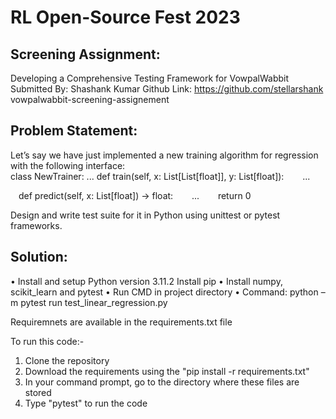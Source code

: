 <h1>RL Open-Source Fest 2023</h1>
<h2>Screening Assignment: </h2>

Developing a Comprehensive Testing Framework for VowpalWabbit<br>
Submitted By: Shashank Kumar
Github Link: https://github.com/stellarshank
vowpalwabbit-screening-assignement

<h2>Problem Statement:</h2>
Let’s say we have just implemented a new training algorithm for regression with the following interface:<br>
class NewTrainer:
    ...
    def train(self, x: List[List[float]], y: List[float]):
        ...

    def predict(self, x: List[float]) -> float:
        ...
        return 0

Design and write test suite for it in Python using unittest or pytest frameworks.

<h2>Solution:</h2>
•	Install and setup Python version 3.11.2 Install pip
•	Install numpy, scikit_learn and pytest
•	Run CMD in project directory
•	Command: python –m pytest run test_linear_regression.py
 
Requiremnets are available in the requirements.txt file 

To run this code:- 
1) Clone the repository
2) Download the requirements using the "pip install -r requirements.txt"
3) In your command prompt, go to the directory where these files are stored
4) Type "pytest" to run the code

